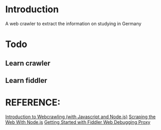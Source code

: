 # Introduction
A web crawler to extract the information on studying in Germany

# Todo
## Learn crawler
## Learn fiddler


# REFERENCE:
[Introduction to Webcrawling (with Javascript and Node.js)](https://medium.com/createdd-notes/introduction-to-webcrawling-with-javascript-and-node-js-f5a3798ee8ac)
[Scraping the Web With Node.js](https://scotch.io/tutorials/scraping-the-web-with-node-js)
[Getting Started with Fiddler Web Debugging Proxy](https://www.youtube.com/watch?v=gujBKFGwjd4&list=PLvmaC-XMqeBbw72l2G7FG7CntDTErjbHc)